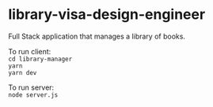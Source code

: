 # library-visa-design-engineer
Full Stack application that manages a library of books.

To run client:\
  `cd library-manager`\
  `yarn`\
  `yarn dev`

To run server:\
  `node server.js`

